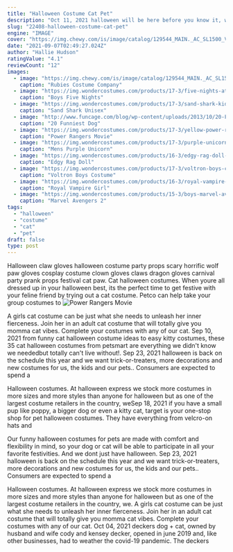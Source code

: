 ```yaml
---
title: "Halloween Costume Cat Pet"
description: "Oct 11, 2021 halloween will be here before you know it, which is why you should start thinking about a costume for your dog or cat. Whether your pet is big or small or furry or scaly, theres a"
slug: "22408-halloween-costume-cat-pet"
engine: "IMAGE"
cover: "https://img.chewy.com/is/image/catalog/129544_MAIN._AC_SL1500_V1533917281_.jpg"
date: "2021-09-07T02:49:27.024Z"
author: "Hallie Hudson"
ratingValue: "4.1"
reviewCount: "12"
images:
  - image: "https://img.chewy.com/is/image/catalog/129544_MAIN._AC_SL1500_V1533917281_.jpg"
    caption: "Rubies Costume Company"
  - image: "https://img.wondercostumes.com/products/17-3/five-nights-at-freddys-foxy-costume.jpg"
    caption: "Boys Five Nights"
  - image: "https://img.wondercostumes.com/products/17-3/sand-shark-kids-costume.jpg"
    caption: "Sand Shark Unisex"
  - image: "http://www.funcage.com/blog/wp-content/uploads/2013/10/20-Funniest-Dog-Halloween-Costumes-002.jpg"
    caption: "20 Funniest Dog"
  - image: "https://img.wondercostumes.com/products/17-3/yellow-power-ranger-kids-costume.jpg"
    caption: "Power Rangers Movie"
  - image: "https://img.wondercostumes.com/products/17-3/purple-unicorn-costume.jpg"
    caption: "Mens Purple Unicorn"
  - image: "https://img.wondercostumes.com/products/16-3/edgy-rag-doll-womens-costume.jpg"
    caption: "Edgy Rag Doll"
  - image: "https://img.wondercostumes.com/products/17-3/voltron-boys-costume.jpg"
    caption: "Voltron Boys Costume"
  - image: "https://img.wondercostumes.com/products/16-3/royal-vampire-girl-costume-536.jpg"
    caption: "Royal Vampire Girl"
  - image: "https://img.wondercostumes.com/products/15-3/boys-marvel-avengers-thor-costume.jpg"
    caption: "Marvel Avengers 2"
tags:
  - "halloween"
  - "costume"
  - "cat"
  - "pet"
draft: false
type: post
---
```


Halloween claw gloves halloween costume party props scary horrific wolf paw gloves cosplay costume clown gloves claws dragon gloves carnival party prank props festival cat paw. Cat halloween costumes. When youre all dressed up in your halloween best, its the perfect time to get festive with your feline friend by trying out a cat costume. Petco can help take your group costumes to
![Power Rangers Movie](https://img.wondercostumes.com/products/17-3/yellow-power-ranger-kids-costume.jpg "Power Rangers Movie")

A girls cat costume can be just what she needs to unleash her inner fierceness. Join her in an adult cat costume that will totally give you momma cat vibes. Complete your costumes with any of our cat. Sep 10, 2021 from funny cat halloween costume ideas to easy kitty costumes, these 35 cat halloween costumes from petsmart are everything we didn&#39;t know we neededbut totally can&#39;t live without!. Sep 23, 2021 halloween is back on the schedule this year and we want trick-or-treaters, more decorations and new costumes  for us, the kids and our pets.. Consumers are expected to spend a
<!--inArticleAds-->

<!--galleryOne-->

Halloween costumes. At halloween express we stock more costumes in more sizes and more styles than anyone for halloween but as one of the largest costume retailers in the country, weSep 18, 2021 if you have a small pup like poppy, a bigger dog or even a kitty cat, target is your one-stop shop for pet halloween costumes. They have everything from velcro-on hats and
<!--inArticleAds-->

<!--galleryTwo-->

Our funny halloween costumes for pets are made with comfort and flexibility in mind, so your dog or cat will be able to participate in all your favorite festivities. And we dont just have halloween. Sep 23, 2021 halloween is back on the schedule this year and we want trick-or-treaters, more decorations and new costumes  for us, the kids and our pets.. Consumers are expected to spend a
<!--galleryThree-->

Halloween costumes. At halloween express we stock more costumes in more sizes and more styles than anyone for halloween but as one of the largest costume retailers in the country, we. A girls cat costume can be just what she needs to unleash her inner fierceness. Join her in an adult cat costume that will totally give you momma cat vibes. Complete your costumes with any of our cat. Oct 04, 2021 deckers dog + cat, owned by husband and wife cody and kensey decker, opened in june 2019 and, like other businesses, had to weather the covid-19 pandemic. The deckers